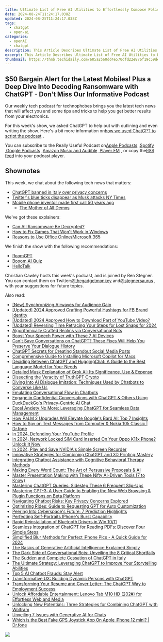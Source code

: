 ```yaml
---
title: Ultimate List of Free AI Utilities to Effortlessly Compose Polished Emails via ChatGPT & Master Your Inbox Digest
date: 2024-08-24T11:24:17.038Z
updated: 2024-08-25T11:24:17.038Z
tags:
  - chatgpt
  - open-ai
categories:
  - openAI
  - chatgpt
description: This Article Describes Ultimate List of Free AI Utilities to Effortlessly Compose Polished Emails via ChatGPT & Master Your Inbox Digest
excerpt: This Article Describes Ultimate List of Free AI Utilities to Effortlessly Compose Polished Emails via ChatGPT & Master Your Inbox Digest
thumbnail: https://thmb.techidaily.com/605a2b60dd4e570dfd22e876f19c59deb3b2c2bba299917f40693629764c840a.jpg
---
```


## $50 Bargain Alert for the Latest Mobiles! Plus a Deep Dive Into Decoding Ransomware with ChatGPT - Don't Miss Our Informative Podcast

 Our weekly tech podcast for technophobes brings you the latest tech news that will affect you and some tips and tricks to help you get better results from your electronics.

 For this week's show, we asked ChatGPT to help out with outlining and even writing the show. Here's a bit more information on[how we used ChatGPT to script the podcast](https://www.makeuseof.com/i-used-chatgpt-to-script-a-podcast-heres-what-happened/) .

 You can subscribe to the Really Useful Podcast on[Apple Podcasts](https://podcasts.apple.com/gb/podcast/the-really-useful-podcast/id1437847131?mt=2) ,[Spotify](https://open.spotify.com/show/283gDxLd6OTNEpRq6tN7ha) ,[Google Podcasts](https://www.google.com/podcasts?feed=aHR0cHM6Ly9hbmNob3IuZm0vcy8zMWJlNDcwL3BvZGNhc3QvcnNz) ,[Amazon Music and Audible](https://music.amazon.co.uk/podcasts/20ab73d4-5da2-46c7-a17f-dc6eb39bdb48/The-Really-Useful-Podcast) ,[Player FM](https://player.fm/series/the-really-useful-podcast-2491856) , or copy the[RSS feed](https://feeds.transistor.fm/the-really-useful-podcast) into your podcast player.

## Shownotes

This week, we chat about the following tech news that matters:

* [ChatGPT banned in Italy over privacy concerns](https://www.bbc.co.uk/news/technology-65139406)
* [Twitter's blue ticks disappear as Musk attacks NY Times](https://www.bbc.co.uk/news/technology-65156216)
* [Mobile phone inventor made first call 50 years ago](https://www.bbc.co.uk/news/technology-65112048)  
  * [The Mother of All Demos](https://www.youtube.com/watch?v=B6rKUf9DWRI)

We've got these explainers:

* [Can All Ransomware Be Decrypted?](https://www.makeuseof.com/can-all-ransomware-be-decrypted/)
* [How to Fix Games That Won't Work in Windows](https://www.makeuseof.com/fix-games-not-working-windows/)
* [Reasons to Use Office Online/Microsoft 365](https://www.makeuseof.com/tag/dont-pay-word-5-reasons-use-office-online/)

We finish the show with the following recommendations:

* [RoomGPT](http://https://www.roomgpt.io/)
* [Booom AI Quiz](https://booom.ai/)
* [HelloTalk](https://www.hellotalk.com/?lang=en)

 Christian Cawley hosts this week's podcast, and is joined by Ben Stegner. You can contact them on Twitter:[@thegadgetmonkey](https://twitter.com/thegadgetmonkey) and[@stegnersaurus](https://twitter.com/stegnersaurus) , with your suggestions for future topics.


<ins class="adsbygoogle"
     style="display:block"
     data-ad-format="autorelaxed"
     data-ad-client="ca-pub-7571918770474297"
     data-ad-slot="1223367746"></ins>



<ins class="adsbygoogle"
     style="display:block"
     data-ad-client="ca-pub-7571918770474297"
     data-ad-slot="8358498916"
     data-ad-format="auto"
     data-full-width-responsive="true"></ins>

<span class="atpl-alsoreadstyle">Also read:</span>
<div><ul>
<li><a href="https://some-approaches.techidaily.com/new-synchronizing-airwaves-for-audience-gain/"><u>[New] Synchronizing Airwaves for Audience Gain</u></a></li>
<li><a href="https://facebook-clips.techidaily.com/updated-2024-approved-crafting-powerful-hashtags-for-fb-brand-identity/"><u>[Updated] 2024 Approved  Crafting Powerful Hashtags for FB Brand Identity</u></a></li>
<li><a href="https://eaxpv-info.techidaily.com/updated-2024-approved-how-to-download-part-of-youtube-video/"><u>[Updated] 2024 Approved  How to Download Part of YouTube Video?</u></a></li>
<li><a href="https://snapchat-videos.techidaily.com/updated-reversing-time-retracing-your-steps-for-lost-snaps-for-2024/"><u>[Updated] Reversing Time  Retracing Your Steps for Lost Snaps for 2024</u></a></li>
<li><a href="https://tech-hub.techidaily.com/algorithmically-crafted-realms-via-conversational-bots/"><u>Algorithmically Crafted Realms via Conversational Bots</u></a></li>
<li><a href="https://tech-hub.techidaily.com/boost-your-speech-power-with-these-7-ai-devices/"><u>Boost Your Speech Power with These 7 AI Devices</u></a></li>
<li><a href="https://tech-hub.techidaily.com/cant-save-conversations-on-chatgpt-these-fixes-will-help-you-preserve-your-dialogue-history/"><u>Can't Save Conversations on ChatGPT? These Fixes Will Help You Preserve Your Dialogue History</u></a></li>
<li><a href="https://tech-hub.techidaily.com/chatgpt-secrets-for-creating-standout-social-media-posts/"><u>ChatGPT Secrets for Creating Standout Social Media Posts</u></a></li>
<li><a href="https://tech-hub.techidaily.com/comprehensive-guide-to-installing-microsoft-copilot-for-macs/"><u>Comprehensive Guide to Installing Microsoft Copilot for Macs</u></a></li>
<li><a href="https://tech-hub.techidaily.com/deciding-between-chatgpt-and-huggingchat-a-guide-to-the-best-language-model-for-your-needs/"><u>Deciding Between ChatGPT and HuggingChat: A Guide to the Best Language Model for Your Needs</u></a></li>
<li><a href="https://tech-hub.techidaily.com/detailed-musk-explanation-of-grok-ai-its-significance-use-and-expense/"><u>Detailed Musk Explanation of Grok AI: Its Significance, Use & Expense</u></a></li>
<li><a href="https://tech-hub.techidaily.com/dissecting-the-veracity-of-truthgpt-crypto/"><u>Dissecting the Veracity of TruthGPT Crypto</u></a></li>
<li><a href="https://tech-hub.techidaily.com/diving-into-ai-dialogue-imitation-techniques-used-by-chatbots-to-converse-like-us/"><u>Diving Into AI Dialogue Imitation: Techniques Used by Chatbots to Converse Like Us</u></a></li>
<li><a href="https://tech-hub.techidaily.com/emulating-conversational-flow-in-chatbots/"><u>Emulating Conversational Flow in Chatbots</u></a></li>
<li><a href="https://tech-hub.techidaily.com/engage-in-confidential-conversations-with-chatgpt-and-others-using-duckduckgos-privacy-centric-ai-chat/"><u>Engage in Confidential Conversations with ChatGPT & Others Using DuckDuckGo's Privacy-Centric AI Chat</u></a></li>
<li><a href="https://tech-hub.techidaily.com/excel-anxiety-no-more-leveraging-chatgpt-for-seamless-data-management/"><u>Excel Anxiety No More: Leveraging ChatGPT for Seamless Data Management</u></a></li>
<li><a href="https://tech-hub.techidaily.com/how-palm-2-upgrades-will-elevate-googles-bard-ai-top-7-insights/"><u>How PaLM 2 Upgrades Will Elevate Google's Bard AI: Top 7 Insights</u></a></li>
<li><a href="https://android-location-track.techidaily.com/how-to-spy-on-text-messages-from-computer-and-nokia-105-classic-drfone-by-drfone-virtual-android/"><u>How to Spy on Text Messages from Computer & Nokia 105 Classic | Dr.fone</u></a></li>
<li><a href="https://youtube-clips.techidaily.com/in-2024-defending-your-youtube-profile/"><u>In 2024, Defending Your YouTube Profile</u></a></li>
<li><a href="https://sim-unlock.techidaily.com/in-2024-network-locked-sim-card-inserted-on-your-oppo-k11x-phone-unlock-it-now-by-drfone-android/"><u>In 2024, Network Locked SIM Card Inserted On Your Oppo K11x Phone? Unlock It Now</u></a></li>
<li><a href="https://screen-capture.techidaily.com/in-2024-play-and-save-nvidias-simple-screen-recorder/"><u>In 2024, Play and Save  NVIDIA's Simple Screen Recorder</u></a></li>
<li><a href="https://tech-hub.techidaily.com/innovative-strategies-for-combining-chatgpt-and-3d-printing-mastery/"><u>Innovative Strategies for Combining ChatGPT and 3D Printing Mastery</u></a></li>
<li><a href="https://tech-hub.techidaily.com/integrating-chatbot-assistance-with-cognitive-behavioral-therapy-methods/"><u>Integrating Chatbot Assistance with Cognitive Behavioral Therapy Methods</u></a></li>
<li><a href="https://tech-hub.techidaily.com/making-every-word-count-the-art-of-persuasive-proposals-and-ai/"><u>Making Every Word Count: The Art of Persuasive Proposals & AI</u></a></li>
<li><a href="https://tech-hub.techidaily.com/master-presentation-making-with-these-nifty-ai-driven-tools-7-to-know/"><u>Master Presentation Making with These Nifty AI-Driven Tools (7 to Know)</u></a></li>
<li><a href="https://tech-hub.techidaily.com/mastering-chatgpt-queries-sidestep-these-6-frequent-slip-ups/"><u>Mastering ChatGPT Queries: Sidestep These 6 Frequent Slip-Ups</u></a></li>
<li><a href="https://tech-hub.techidaily.com/mastering-gpt-3-a-user-guide-to-enabling-the-new-web-browsing-and-plugin-functions-on-beta-platform/"><u>Mastering GPT-3: A User Guide to Enabling the New Web Browsing & Plugin Functions on Beta Platform</u></a></li>
<li><a href="https://tech-hub.techidaily.com/navigating-chatbot-risks-key-privacy-concerns-explored/"><u>Navigating Chatbot Risks: Key Privacy Concerns Explored</u></a></li>
<li><a href="https://tech-hub.techidaily.com/optimizing-rides-guide-to-requesting-gpt-for-auto-customization/"><u>Optimizing Rides: Guide to Requesting GPT for Auto Customization</u></a></li>
<li><a href="https://tech-hub.techidaily.com/peering-into-cyberspaces-future-7-prediction-highlights/"><u>Peering Into Cyberspace's Future: 7 Prediction Highlights</u></a></li>
<li><a href="https://fox-friendly.techidaily.com/perfecting-self-portraits-iphones-burst-capability/"><u>Perfecting Self-Portraits  IPhone's Burst Capability</u></a></li>
<li><a href="https://driver-install.techidaily.com/rapid-reinstallation-of-bluetooth-drivers-in-win-1011/"><u>Rapid Reinstallation of Bluetooth Drivers in Win 10/11</u></a></li>
<li><a href="https://tech-hub.techidaily.com/seamless-integration-of-chatgpt-for-reading-pdfs-discover-four-simple-steps/"><u>Seamless Integration of ChatGPT for Reading PDFs: Discover Four Simple Steps</u></a></li>
<li><a href="https://extra-approaches.techidaily.com/simplified-blur-methods-for-perfect-iphone-pics-a-quick-guide-for-2024/"><u>Simplified Blur Methods for Perfect iPhone Pics - A Quick Guide for 2024</u></a></li>
<li><a href="https://tech-hub.techidaily.com/the-basics-of-generative-artificial-intelligence-explained-simply/"><u>The Basics of Generative Artificial Intelligence Explained Simply</u></a></li>
<li><a href="https://tech-hub.techidaily.com/the-dark-side-of-conversational-bots-unveiling-the-8-critical-shortfalls/"><u>The Dark Side of Conversational Bots: Unveiling the 8 Critical Shortfalls</u></a></li>
<li><a href="https://tech-hub.techidaily.com/the-sudden-and-complete-cessation-of-chatgpt-in-italy/"><u>The Sudden and Complete Cessation of ChatGPT in Italy</u></a></li>
<li><a href="https://tech-hub.techidaily.com/the-ultimate-strategy-leveraging-chatgpt-to-improve-your-storytelling-abilities/"><u>The Ultimate Strategy: Leveraging ChatGPT to Improve Your Storytelling Abilities</u></a></li>
<li><a href="https://tech-hub.techidaily.com/top-5-ai-chatbot-frauds-stay-alert/"><u>Top 5 AI Chatbot Frauds: Stay Alert</u></a></li>
<li><a href="https://tech-hub.techidaily.com/transformative-ux-building-dynamic-persons-with-chatgpt/"><u>Transformative UX: Building Dynamic Persons with ChatGPT</u></a></li>
<li><a href="https://tech-hub.techidaily.com/transforming-your-resume-and-cover-letter-the-chatgpt-way-to-employment-success/"><u>Transforming Your Resume and Cover Letter: The ChatGPT Way to Employment Success</u></a></li>
<li><a href="https://buynow-help.techidaily.com/unlock-affordable-entertainment-lenovo-tab-m10-hd-202-for-effortless-web-and-media/"><u>Unlock Affordable Entertainment: Lenovo Tab M10 HD (202#) for Effortless Web and Media</u></a></li>
<li><a href="https://tech-hub.techidaily.com/unlocking-new-potentials-three-strategies-for-combining-chatgpt-with-wolfram/"><u>Unlocking New Potentials: Three Strategies for Combining ChatGPT with Wolfram</u></a></li>
<li><a href="https://tech-hub.techidaily.com/unveiling-7-issues-with-generative-ai-for-chats/"><u>Unveiling 7 Issues with Generative AI for Chats</u></a></li>
<li><a href="https://fake-location.techidaily.com/which-is-the-best-fake-gps-joystick-app-on-apple-iphone-12-mini-drfone-by-drfone-virtual-ios/"><u>Which is the Best Fake GPS Joystick App On Apple iPhone 12 mini? | Dr.fone</u></a></li>
</ul></div>

<!-- affiliate ads begin -->
<a href="https://secure.2checkout.com/order/checkout.php?PRODS=3727260&QTY=1&AFFILIATE=108875&CART=1"><img src="http://www.aiseesoft.com/avangate/30p/banner.jpg" border="0"></a>
<!-- affiliate ads end -->